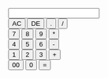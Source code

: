 <!DOCTYPE html>
<html lang="en">
  <head>
    <meta charset="UTF-8" />
    <meta http-equiv="X-UA-Compatible" content="IE=edge" />
    <meta name="viewport" content="width=device-width, initial-scale=1.0" />
    <link rel="stylesheet" href="style.css" />
    <title>calculator project flexbox</title>
  </head>
  <body>
    <div>
      <div class="container">
        <div class="calculator">
          <form action="">
            <div class="display">
              <input type="text" name="display" />
            </div>
            <div>
              <input type="button" value="AC" />
              <input type="button" value="DE" />
              <input type="button" value="." />
              <input type="button" value="/" />
            </div>
            <div>
              <input type="button" value="7" />
              <input type="button" value="8" />
              <input type="button" value="9" />
              <input type="button" value="*" />
            </div>
            <div>
              <input type="button" value="4" />
              <input type="button" value="5" />
              <input type="button" value="6" />
              <input type="button" value="-" />
            </div>
            <div>
              <input type="button" value="1" />
              <input type="button" value="2" />
              <input type="button" value="3" />
              <input type="button" value="+" />
            </div>
            <div>
              <input type="button" value="00" />
              <input type="button" value="0" />
              <input type="button" value="=" class="equal" />
            </div>
          </form>
        </div>
      </div>
    </div>
  </body>
</html>
